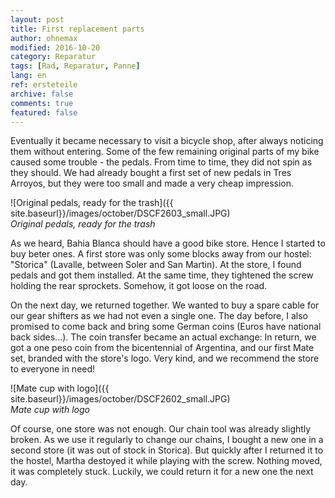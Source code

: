 ```yaml
---
layout: post
title: First replacement parts
author: ohnemax
modified: 2016-10-20
category: Reparatur
tags: [Rad, Reparatur, Panne]
lang: en
ref: ersteteile
archive: false
comments: true
featured: false
---
```


Eventually it became necessary to visit a bicycle shop, after always noticing them without entering. Some of the few remaining original parts of my bike caused some trouble - the pedals. From time to time, they did not spin as they should. We had already bought a first set of new pedals in Tres Arroyos, but they were too small and made a very cheap impression.

![Original pedals, ready for the trash]({{ site.baseurl}}/images/october/DSCF2603_small.JPG)  
*Original pedals, ready for the trash*

As we heard, Bahia Blanca should have a good bike store. Hence I started to buy beter ones. A first store was only some blocks away from our hostel: "Storica" (Lavalle, between Soler and San Martin). At the store, I found pedals and got them installed. At the same time, they tightened the screw holding the rear sprockets. Somehow, it got loose on the road.

On the next day, we returned together. We wanted to buy a spare cable for our gear shifters as we had not even a single one. The day before, I also promised to come back and bring some German coins (Euros have national back sides...). The coin transfer became an actual exchange: In return, we got a one peso coin from the bicentennial of Argentina, and our first Mate set, branded with the store's logo. Very kind, and we recommend the store to everyone in need!

![Mate cup with logo]({{ site.baseurl}}/images/october/DSCF2602_small.JPG)  
*Mate cup with logo*

Of course, one store was not enough. Our chain tool was already slightly broken. As we use it regularly to change our chains, I bought a new one in a second store (it was out of stock in Storica). But quickly after I returned it to the hostel, Martha destoyed it while playing with the screw. Nothing moved, it was completely stuck. Luckily, we could return it for a new one the next day.  
